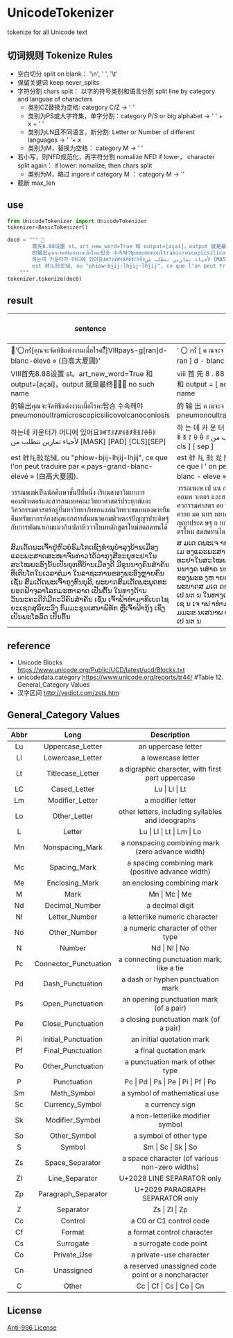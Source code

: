 # UnicodeTokenizer

tokenize for all Unicode text

## 切词规则 Tokenize Rules
* 空白切分 split on blank： '\n', ' ', '\t'
* 保留关键词 keep never_splits
* 字符分割 chars split： 以字的符号类别和语言分割 split line by category and languae of characters
    - 类别CZ替换为空格:  category C/Z  -> ' '
    - 类别为PS或大字符集，单字分割：category P/S or big alphabet  -> ' ' + x + ' '
    - 类别为LN且不同语言，新分割: Letter or Number of different languages ->  ' '+ x
    - 类别为M，替换为空格： category M -> ' '
* 若小写，则NFD规范化，再字符分割  nomalize NFD if lower， character split again： if lower: nomalize, then chars split 
    - 类别为M，略过 ingore if category M ： category M -> ''
* 截断 max_len


## use
```python
from UnicodeTokenizer import UnicodeTokenizer
tokenizer=BasicTokenizer()

doc0 = """ 
        首先8.88设置 st。art_new_word=True 和 output=[açaí]，output 就是最终 no such name"
        的输出คุณจะจัดพิธีแต่งงานเมื่อไรคะ탑승 수속해야pneumonoultramicroscopicsilicovolcanoconiosis"
        하는데 카운터가 어디에 있어요ꆃꎭꆈꌠꊨꏦꏲꅉꆅꉚꅉꋍꂷꂶꌠلأحياء تمارين تتطلب من [MASK] [PAD] [CLS][SEP]
        est 𗴂𗹭𘜶𗴲𗂧, ou "phiow-bjij-lhjij-lhjij", ce que l'on peut traduire par « pays-grand-blanc-élevé » (白高大夏國). 
    """
tokenizer.tokenize(doc0)
```

## result 

| sentence                                                                                                                                                                                                                                                                                                                  | UnicodeTokenizer                                                                                                                                                                                                                                                                                                                                                                                           | Unicode Tokens Length | BertBasicTokenizer                                                                                                                                                                                                                                                                                                       | Bert Tokens length |
|---------------------------------------------------------------------------------------------------------------------------------------------------------------------------------------------------------------------------------------------------------------------------------------------------------------------------|------------------------------------------------------------------------------------------------------------------------------------------------------------------------------------------------------------------------------------------------------------------------------------------------------------------------------------------------------------------------------------------------------------|-----------------------|--------------------------------------------------------------------------------------------------------------------------------------------------------------------------------------------------------------------------------------------------------------------------------------------------------------------------|--------------------|
|  '〇㎡[คุณจะจัดพิธีแต่งงานเมื่อไรคะัีิ์ื็ํึ]Ⅷpays-g[ran]d-blanc-élevé » (白高大夏國)'                                                                                                                                                                                                                                                   | ' 〇 ㎡ [ ค ณจะจ ดพ ธ แต งงานเม อไรคะ ]   ⅷ pays - g [ ran ] d - blanc - eleve » ( 白 高 大 夏 國 ) '                                                                                                                                                                                                                                                                                                      | 33                    | ' 〇㎡ [ คณจะจดพธแตงงานเมอไรคะ ] ⅷpays - g [ ran ] d - blanc - eleve » ( 白 高 大 夏 國 ) '                                                                                                                                                                                                                              | 25                 |
| Ⅷ首先8.88设置   st。art_new_word=True 和 output=[açaí]，output 就是最终 no such name                                                                                                                                                                                                                                    | ⅷ 首 先 8 . 88 设 置 st 。 art _ new _ word = true 和 output = [   acai ] ， output 就 是 最 终 no such name                                                                                                                                                                                                                                                                                               | 32                    | ⅷ 首 先 8 . 88 设 置 st 。 art _ new _ word = true 和 output = [   acai ] ， output 就 是 最 终 no such name                                                                                                                                                                                                             | 32                 |
| 的输出คุณจะจัดพิธีแต่งงานเมื่อไรคะ탑승 수속해야pneumonoultramicroscopicsilicovolcanoconiosis                                                                                                                                                                                                                                     | 的 输 出 ค ณจะจ ดพ ธ แต งงานเม อไรคะ 탑 승 수 속 해 야   pneumonoultramicroscopicsilicovolcanoconiosis                                                                                                                                                                                                                                                                                                     | 17                    | 的 输 出 คณจะจดพธแตงงานเมอไรคะ탑승 수속해야pneumonoultramicroscopicsilicovolcanoconiosis                                                                                                                                                                                                                                 | 5                  |
| 하는데 카운터가 어디에 있어요ꆃꎭꆈꌠꊨꏦꏲꅉꆅꉚꅉꋍꂷꂶꌠلأحياء تمارين تتطلب من [MASK] [PAD] [CLS][SEP]                                                                                                                                                                                                                 | 하 는 데 카 운 터 가 어 디 에 있 어 요 ꆃ ꎭ ꆈ ꌠ ꊨ ꏦ ꏲ ꅉ ꆅ ꉚ ꅉ ꋍ ꂷ ꂶ ꌠ لاحياء تمارين تتطلب من [MASK] [PAD] [ cls ] [ sep ]                                                                                                                                                                                                                                                                    | 40                    | 하는데 카운터가 어디에 있어요ꆃꎭꆈꌠꊨꏦꏲꅉꆅꉚꅉꋍꂷꂶꌠلاحياء تمارين تتطلب من [MASK] [PAD] [ cls ] [ sep ]                                                                                                                                                                                                           | 15                 |
| est   𗴂𗹭𘜶𗴲𗂧, ou   "phiow-bjij-lhjij-lhjij", ce que l'on peut traduire par «   pays-grand-blanc-élevé » (白高大夏國).                                                                                                                                                                                                      | est 𗴂 𗹭 𘜶 𗴲 𗂧 , ou "   phiow - bjij - lhjij - lhjij " , ce que l ' on peut traduire par « pays   - grand - blanc - eleve » ( 白 高 大 夏 國 ) .                                                                                                                                                                                                                                                            | 43                    | est 𗴂𗹭𘜶𗴲𗂧 , ou "   phiow - bjij - lhjij - lhjij " , ce que l ' on peut traduire par « pays   - grand - blanc - eleve » ( 白 高 大 夏 國 ) .                                                                                                                                                                              | 39                 |
| วรรณพงษ์เป็นนักศึกษาชั้นปีที่หนึ่ง เรียนสาขาวิทยาการคอมพิวเตอร์และสารสนเทศคณะวิทยาศาสตร์ประยุกต์และวิศวกรรมศาสตร์อยู่ที่มหาวิทยาลัยขอนแก่นวิทยาเขตหนองคายยืมคืนทรัพยากรห้องสมุดเอกสารสัมมนาคอมพิวเตอร์ปัญญาประดิษฐ์กับการพัฒนาเกมแมวกินปลาหิวววไหมหลักสูตรใหม่สดสดทนได้                                                                                                   | วรรณพงษ เป นน กศ กษาช นป ท หน ง เร ยนสาขาว ทยาการคอมพ วเตอร และสารสนเทศคณะว ทยาศาสตร ประย กต และว ศวกรรมศาสตร อย ท มหาว ทยาล ยขอนแก นว ทยาเขตหนองคายย มค นทร พยากรห องสม ดเอกสารส มมนาคอมพ วเตอร ป ญญาประด ษฐ ก บการพ ฒนาเกมแมวก   นปลาห วววไหมหล กส ตรใหม สดสดทนได                                                                                                                                        | 44                    | วรรณพงษเปนนกศกษาชนปทหนง เรยนสาขาวทยาการคอมพวเตอรและสารสนเทศคณะวทยาศาสตรประยกตและวศวกรรมศาสตรอยทมหาวทยาลยขอนแกนวทยาเขตหนองคายยมคนทรพยากรหองสมดเอกสารสมมนาคอมพวเตอรปญญาประดษฐกบการพฒนาเกมแมวกนปลาหวววไหมหลกสตรใหมสดสดทนได                                                                                                  | 2                  |
| ສົມເດັດພະເຈົ້າຢູ່ຫົວບໍຣົມໂກດຊົງທຳນຸບຳລຸງບ້ານເມືອງແລະພະສາດສະໜາຈົນກ່າວໄດ້ວ່າກຸງສີອະຍຸທະຢາໃນສະໄໝພະອົງນັ້ນເປັນຍຸກທີ່ບ້ານເມືອງດີ   ມີຂຸນນາງຄົນສຳຄັນທີ່ເຕີບໂຕໃນເວລາຕໍ່ມາ ໃນລາຊະການຂອງພະອົງຫຼາຍຄົນ ເຊັ່ນ   ສົມເດັດພະເຈົ້າກຸງທົນບຸລີ, ພະບາດສົມເດັດພະພຸດທະຍອດຟ້າຈຸລາໂລກມະຫາລາດ ເປັນຕົ້ນ   ໃນທາງດ້ານວັນນະຄະດີກໍມີກະວີຄົນສຳຄັນ ເຊັ່ນ ເຈົ້າຟ້າທຳມາທິເບດໄຊຍະເຊດສຸລິຍະວົງ   ກົມມະຂຸນເສນາພິທັກ ຫຼືເຈົ້າຟ້າກຸ້ງ ເຊິ່ງເປັນພະໂອລົດ ເປັນຕົ້ນ | ສ ມເດ ດພະເຈ າຢ ຫ ວບ ຣ ມໂກດຊ ງທຳນ ບຳລ ງບ ານເມ ອງແລະພະສາດສະໜາຈ   ນກ າວໄດ ວ າກ ງສ ອະຍ ທະຢາໃນສະໄໝພະອ ງນ ນເປ ນຍ ກທ ບ ານເມ ອງດ ມ ຂ ນນາງຄ ນສຳຄ ນທ   ເຕ ບໂຕໃນເວລາຕ ມາ ໃນລາຊະການຂອງພະອ ງຫ າຍຄ ນ ເຊ ນ ສ ມເດ ດພະເຈ າກ ງທ ນບ ລ ,   ພະບາດສ ມເດ ດພະພ ດທະຍອດຟ າຈ ລາໂລກມະຫາລາດ ເປ ນຕ ນ ໃນທາງດ ານວ ນນະຄະດ ກ ມ ກະວ ຄ   ນສຳຄ ນ ເຊ ນ ເຈ າຟ າທຳມາທ ເບດໄຊຍະເຊດສ ລ ຍະວ ງ ກ ມມະຂ ນເສນາພ ທ ກ ຫ ເຈ າຟ າກ ງ   ເຊ ງເປ ນພະໂອລ ດ ເປ ນຕ ນ | 93                    | ສມເດດພະເຈາຢຫວບຣມໂກດຊງທຳນບຳລງບານເມອງແລະພະສາດສະໜາຈນກາວໄດວາກງສອະຍທະຢາໃນສະໄໝພະອງນນເປນຍກທບານເມອງດ   ມຂນນາງຄນສຳຄນທເຕບໂຕໃນເວລາຕມາ ໃນລາຊະການຂອງພະອງຫາຍຄນ ເຊນ ສມເດດພະເຈາກງທນບລ ,   ພະບາດສມເດດພະພດທະຍອດຟາຈລາໂລກມະຫາລາດ ເປນຕນ ໃນທາງດານວນນະຄະດກມກະວຄນສຳຄນ ເຊນ   ເຈາຟາທຳມາທເບດໄຊຍະເຊດສລຍະວງ ກມມະຂນເສນາພທກ ຫເຈາຟາກງ ເຊງເປນພະໂອລດ ເປນຕນ | 15                 |

## reference
* Unicode Blocks  https://www.unicode.org/Public/UCD/latest/ucd/Blocks.txt
* unicodedata.category https://www.unicode.org/reports/tr44/  #Table 12. General_Category Values
* 汉字区间 http://yedict.com/zsts.htm


## General_Category Values
| Abbr |          Long         |                     Description                    |
|:----:|:---------------------:|:--------------------------------------------------:|
| Lu   | Uppercase_Letter      | an uppercase letter                                |
| Ll   | Lowercase_Letter      | a lowercase letter                                 |
| Lt   | Titlecase_Letter      | a digraphic character, with first part uppercase   |
| LC   | Cased_Letter          | Lu \| Ll \| Lt                                     |
| Lm   | Modifier_Letter       | a modifier letter                                  |
| Lo   | Other_Letter          | other letters, including syllables and ideographs  |
| L    | Letter                | Lu \| Ll \| Lt \| Lm \| Lo                         |
| Mn   | Nonspacing_Mark       | a nonspacing combining mark (zero advance width)   |
| Mc   | Spacing_Mark          | a spacing combining mark (positive advance width)  |
| Me   | Enclosing_Mark        | an enclosing combining mark                        |
| M    | Mark                  | Mn \| Mc \| Me                                     |
| Nd   | Decimal_Number        | a decimal digit                                    |
| Nl   | Letter_Number         | a letterlike numeric character                     |
| No   | Other_Number          | a numeric character of other type                  |
| N    | Number                | Nd \| Nl \| No                                     |
| Pc   | Connector_Punctuation | a connecting punctuation mark, like a tie          |
| Pd   | Dash_Punctuation      | a dash or hyphen punctuation mark                  |
| Ps   | Open_Punctuation      | an opening punctuation mark (of a pair)            |
| Pe   | Close_Punctuation     | a closing punctuation mark (of a pair)             |
| Pi   | Initial_Punctuation   | an initial quotation mark                          |
| Pf   | Final_Punctuation     | a final quotation mark                             |
| Po   | Other_Punctuation     | a punctuation mark of other type                   |
| P    | Punctuation           | Pc \| Pd \| Ps \| Pe \| Pi \| Pf \| Po             |
| Sm   | Math_Symbol           | a symbol of mathematical use                       |
| Sc   | Currency_Symbol       | a currency sign                                    |
| Sk   | Modifier_Symbol       | a non-letterlike modifier symbol                   |
| So   | Other_Symbol          | a symbol of other type                             |
| S    | Symbol                | Sm \| Sc \| Sk \| So                               |
| Zs   | Space_Separator       | a space character (of various non-zero widths)     |
| Zl   | Line_Separator        | U+2028 LINE SEPARATOR only                         |
| Zp   | Paragraph_Separator   | U+2029 PARAGRAPH SEPARATOR only                    |
| Z    | Separator             | Zs \| Zl \| Zp                                     |
| Cc   | Control               | a C0 or C1 control code                            |
| Cf   | Format                | a format control character                         |
| Cs   | Surrogate             | a surrogate code point                             |
| Co   | Private_Use           | a private-use character                            |
| Cn   | Unassigned            | a reserved unassigned code point or a noncharacter |
| C    | Other                 | Cc \| Cf \| Cs \| Co \| Cn                         |


## License
[Anti-996 License](https://github.com/996icu/996.ICU/blob/master/LICENSE)
